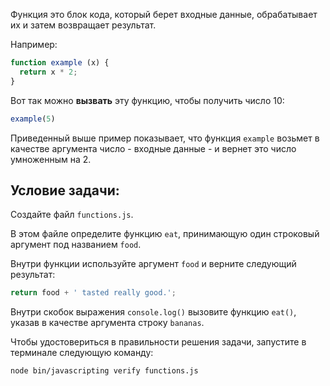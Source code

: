 Функция это блок кода, который берет входные данные, обрабатывает их и затем возвращает результат.

Например:

```js
function example (x) {
  return x * 2;
}
```

Вот так можно **вызвать** эту функцию, чтобы получить число 10:

```js
example(5)
```

Приведенный выше пример показывает, что функция `example` возьмет в качестве аргумента число - входные данные - и вернет это число умноженным на 2.

## Условие задачи:

Создайте файл `functions.js`.

В этом файле определите функцию `eat`, принимающую один строковый аргумент под названием `food`.

Внутри функции используйте аргумент `food` и верните следующий результат:

```js
return food + ' tasted really good.';
```

Внутри скобок выражения `console.log()` вызовите функцию `eat()`, указав в качестве аргумента строку `bananas`.

Чтобы удостовериться в правильности решения задачи, запустите в терминале следующую команду:

```bash
node bin/javascripting verify functions.js
```
